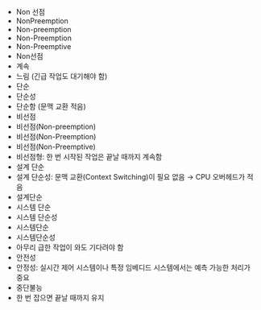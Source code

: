 ﻿- Non 선점
- NonPreemption
- Non-preemption
- Non-Preemption
- Non-Preemptive
- Non선점
- 계속
- 느림 (긴급 작업도 대기해야 함)
- 단순
- 단순성
- 단순함 (문맥 교환 적음)
- 비선점
- 비선점(Non-preemption)
- 비선점(Non-Preemption)
- 비선점(Non-Preemptive)
- 비선점형: 한 번 시작된 작업은 끝날 때까지 계속함
- 설계 단순
- 설계 단순성: 문맥 교환(Context Switching)이 필요 없음 → CPU 오버헤드가 적음
- 설계단순
- 시스템 단순
- 시스템 단순성
- 시스템단순
- 시스템단순성
- 아무리 급한 작업이 와도 기다려야 함
- 안전성
- 안정성: 실시간 제어 시스템이나 특정 임베디드 시스템에서는 예측 가능한 처리가 중요
- 중단불능
- 한 번 잡으면 끝날 때까지 유지
